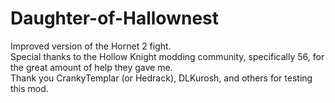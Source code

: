# Daughter-of-Hallownest
Improved version of the Hornet 2 fight.  
Special thanks to the Hollow Knight modding community, specifically 56, for the great amount of help they gave me.  
Thank you CrankyTemplar (or Hedrack), DLKurosh, and others for testing this mod. 
